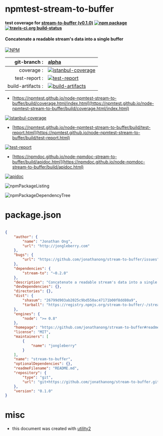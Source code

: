 # npmtest-stream-to-buffer

#### test coverage for  [stream-to-buffer (v0.1.0)](https://github.com/jonathanong/stream-to-buffer#readme)  [![npm package](https://img.shields.io/npm/v/npmtest-stream-to-buffer.svg?style=flat-square)](https://www.npmjs.org/package/npmtest-stream-to-buffer) [![travis-ci.org build-status](https://api.travis-ci.org/npmtest/node-npmtest-stream-to-buffer.svg)](https://travis-ci.org/npmtest/node-npmtest-stream-to-buffer)

#### Concatenate a readable stream's data into a single buffer

[![NPM](https://nodei.co/npm/stream-to-buffer.png?downloads=true&downloadRank=true&stars=true)](https://www.npmjs.com/package/stream-to-buffer)

| git-branch : | [alpha](https://github.com/npmtest/node-npmtest-stream-to-buffer/tree/alpha)|
|--:|:--|
| coverage : | [![istanbul-coverage](https://npmtest.github.io/node-npmtest-stream-to-buffer/build/coverage.badge.svg)](https://npmtest.github.io/node-npmtest-stream-to-buffer/build/coverage.html/index.html)|
| test-report : | [![test-report](https://npmtest.github.io/node-npmtest-stream-to-buffer/build/test-report.badge.svg)](https://npmtest.github.io/node-npmtest-stream-to-buffer/build/test-report.html)|
| build-artifacts : | [![build-artifacts](https://npmtest.github.io/node-npmtest-stream-to-buffer/glyphicons_144_folder_open.png)](https://github.com/npmtest/node-npmtest-stream-to-buffer/tree/gh-pages/build)|

- [https://npmtest.github.io/node-npmtest-stream-to-buffer/build/coverage.html/index.html](https://npmtest.github.io/node-npmtest-stream-to-buffer/build/coverage.html/index.html)

[![istanbul-coverage](https://npmtest.github.io/node-npmtest-stream-to-buffer/build/screenCapture.buildCi.browser.%252Ftmp%252Fbuild%252Fcoverage.lib.html.png)](https://npmtest.github.io/node-npmtest-stream-to-buffer/build/coverage.html/index.html)

- [https://npmtest.github.io/node-npmtest-stream-to-buffer/build/test-report.html](https://npmtest.github.io/node-npmtest-stream-to-buffer/build/test-report.html)

[![test-report](https://npmtest.github.io/node-npmtest-stream-to-buffer/build/screenCapture.buildCi.browser.%252Ftmp%252Fbuild%252Ftest-report.html.png)](https://npmtest.github.io/node-npmtest-stream-to-buffer/build/test-report.html)

- [https://npmdoc.github.io/node-npmdoc-stream-to-buffer/build/apidoc.html](https://npmdoc.github.io/node-npmdoc-stream-to-buffer/build/apidoc.html)

[![apidoc](https://npmdoc.github.io/node-npmdoc-stream-to-buffer/build/screenCapture.buildCi.browser.%252Ftmp%252Fbuild%252Fapidoc.html.png)](https://npmdoc.github.io/node-npmdoc-stream-to-buffer/build/apidoc.html)

![npmPackageListing](https://npmtest.github.io/node-npmtest-stream-to-buffer/build/screenCapture.npmPackageListing.svg)

![npmPackageDependencyTree](https://npmtest.github.io/node-npmtest-stream-to-buffer/build/screenCapture.npmPackageDependencyTree.svg)



# package.json

```json

{
    "author": {
        "name": "Jonathan Ong",
        "url": "http://jongleberry.com"
    },
    "bugs": {
        "url": "https://github.com/jonathanong/stream-to-buffer/issues"
    },
    "dependencies": {
        "stream-to": "~0.2.0"
    },
    "description": "Concatenate a readable stream's data into a single buffer",
    "devDependencies": {},
    "directories": {},
    "dist": {
        "shasum": "26799d903ab2025c9bd550ac47171b00f8dd80a9",
        "tarball": "https://registry.npmjs.org/stream-to-buffer/-/stream-to-buffer-0.1.0.tgz"
    },
    "engines": {
        "node": ">= 0.8"
    },
    "homepage": "https://github.com/jonathanong/stream-to-buffer#readme",
    "license": "MIT",
    "maintainers": [
        {
            "name": "jongleberry"
        }
    ],
    "name": "stream-to-buffer",
    "optionalDependencies": {},
    "readmeFilename": "README.md",
    "repository": {
        "type": "git",
        "url": "git+https://github.com/jonathanong/stream-to-buffer.git"
    },
    "version": "0.1.0"
}
```



# misc
- this document was created with [utility2](https://github.com/kaizhu256/node-utility2)

